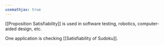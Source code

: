 ```yaml
---
usemathjax: true
---
```


[[Proposition Satisfiability]] is used in software testing, robotics, computer-aided design, etc.

One application is checking [[Satisfiability of Sudoku]].
